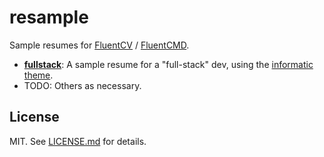 resample
========
Sample resumes for [FluentCV][1] / [FluentCMD][2].

- [**fullstack**][3]: A sample resume for a "full-stack" dev, using the [informatic theme][4].
- TODO: Others as necessary.

## License

MIT. See [LICENSE.md][5] for details.

[1]: http://fluentcv.com
[2]: https://github.com/fluentdesk/fluentcmd
[3]: https://github.com/fluentdesk/resample/tree/master/fullstack
[4]: https://github.com/fluentdesk/watermark/tree/true-informatic/themes/informatic
[5]: ../LICENSE.md
